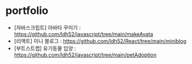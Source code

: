 # portfolio
- [자바스크립트] 아바타 꾸미기 : https://github.com/ldh52/javascript/tree/main/makeAvata
- [리액트] 미니 블로그 : https://github.com/ldh52/React/tree/main/miniblog
- [부트스트랩] 유기동물 입양 : https://github.com/ldh52/javascript/tree/main/petAdoption
